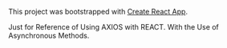 This project was bootstrapped with [Create React App](https://github.com/facebookincubator/create-react-app).

Just for Reference of Using AXIOS with REACT.
With the Use of Asynchronous Methods.
